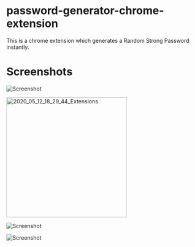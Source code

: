 # password-generator-chrome-extension
This is a chrome extension which generates a Random Strong Password instantly.

# Screenshots

![Screenshot](https://user-images.githubusercontent.com/48859773/81766720-48a62300-94f4-11ea-9181-58302260992f.png)

<img width="314" alt="2020_05_12_18_29_44_Extensions" src="https://user-images.githubusercontent.com/48859773/81766743-578cd580-94f4-11ea-8df7-dd24fab8cc54.png">

![Screenshot](https://user-images.githubusercontent.com/48859773/81766771-6a070f00-94f4-11ea-85aa-4afac344ba52.png)

![Screenshot](https://user-images.githubusercontent.com/48859773/81766872-9e7acb00-94f4-11ea-86d9-c70ec25e54da.png)
